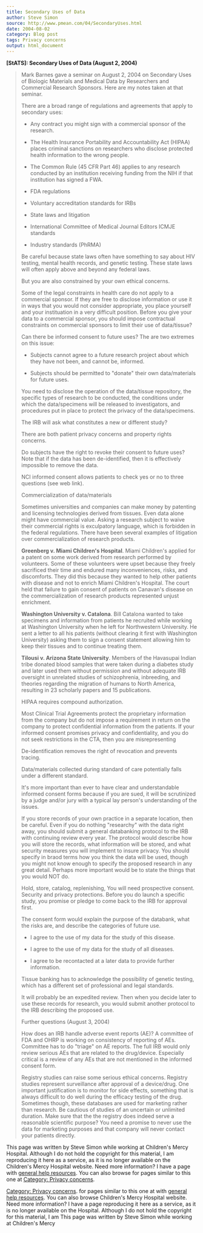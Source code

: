 ```yaml
---
title: Secondary Uses of Data
author: Steve Simon
source: http://www.pmean.com/04/SecondaryUses.html
date: 2004-08-02
category: Blog post
tags: Privacy concerns
output: html_document
---
```

****[StATS]:** Secondary Uses of Data (August 2,
2004)**

> Mark Barnes gave a seminar on August 2, 2004 on Secondary Uses of
> Biologic Materials and Medical Data by Researchers and Commercial
> Research Sponsors. Here are my notes taken at that seminar.
>
> There are a broad range of regulations and agreements that apply to
> secondary uses:
>
> -   Any contract you might sign with a commercial sponsor of the
>     research.
>
> -   The Health Insurance Portability and Accountability Act (HIPAA)
>     places criminal sanctions on researchers who disclose protected
>     health information to the wrong people.
>
> -   The Common Rule (45 CFR Part 46) applies to any research conducted
>     by an institution receiving funding from the NIH if that
>     institution has signed a FWA.
>
> -   FDA regulations
>
> -   Voluntary accreditation standards for IRBs
>
> -   State laws and litigation
>
> -   International Committee of Medical Journal Editors ICMJE standards
>
> -   Industry standards (PhRMA)
>
> Be careful because state laws often have something to say about HIV
> testing, mental health records, and genetic testing. These state laws
> will often apply above and beyond any federal laws.
>
> But you are also constrained by your own ethical concerns.
>
> Some of the legal constraints in health care do not apply to a
> commercial sponsor. If they are free to disclose information or use it
> in ways that you would not consider appropriate, you place yourself
> and your instituation in a very difficult position. Before you give
> your data to a commercial sponsor, you should impose contractual
> constraints on commercial sponsors to limit their use of data/tissue?
>
> Can there be informed consent to future uses? The are two extremes on
> this issue:
>
> -   Subjects cannot agree to a future research project about which
>     they have not been, and cannot be, informed.
>
> -   Subjects should be permitted to \"donate\" their own
>     data/materials for future uses.
>
> You need to disclose the operation of the data/tissue repository, the
> specific types of research to be conducted, the conditions under which
> the data/specimens will be released to investigators, and procedures
> put in place to protect the privacy of the data/specimens.
>
> The IRB will ask what constitutes a new or different study?
>
> There are both patient privacy concerns and property rights concerns.
>
> Do subjects have the right to revoke their consent to future uses?
> Note that if the data has been de-identified, then it is effectively
> impossible to remove the data.
>
> NCI informed consent allows patients to check yes or no to three
> questions (see web link).
>
> Commercialization of data/materials
>
> Sometimes universities and companies can make money by patenting and
> licensing technologies derived from tissues. Even data alone might
> have commercial value. Asking a research subject to waive their
> commercial rights is exculpatory language, which is forbidden in the
> federal regulations. There have been several examples of litigation
> over commercialization of research products.
>
> **Greenberg v. Miami Children\'s Hospital**. Miami Children\'s applied
> for a patent on some work derived from research performed by
> volunteers. Some of these volunteers were upset because they freely
> sacrificed their time and endured many inconveniences, risks, and
> discomforts. They did this because they wanted to help other patients
> with disease and not to enrich Miami Children\'s Hospital. The court
> held that failure to gain consent of patients on Canavan\'s disease on
> the commercialization of research products represented unjust
> enrichment.
>
> **Washington University v. Catalona**. Bill Catalona wanted to take
> specimens and information from patients he recruited while working at
> Washington University when he left for Northwestern University. He
> sent a letter to all his patients (without clearing it first with
> Washington University) asking them to sign a consent statement
> allowing him to keep their tissues and to continue treating them.
>
> **Tilousi v. Arizona State University**. Members of the Havasupai
> Indian tribe donated blood samples that were taken during a diabetes
> study and later used them without permission and without adequate IRB
> oversight in unrelated studies of schizophrenia, inbreeding, and
> theories regarding the migration of humans to North America, resulting
> in 23 scholarly papers and 15 publications.
>
> HIPAA requires compound authorization.
>
> Most Clinical Trial Agreements protect the proprietary information
> from the company but do not impose a requirement in return on the
> company to protect confidential information from the patients. If your
> informed consent promises privacy and confidentiality, and you do not
> seek restrictions in the CTA, then you are misrepresenting
>
> De-identification removes the right of revocation and prevents
> tracing.
>
> Data/materials collected during standard of care potentially falls
> under a different standard.
>
> It\'s more important than ever to have clear and understandable
> informed consent forms because if you are sued, it will be scrutinized
> by a judge and/or jury with a typical lay person\'s understanding of
> the issues.
>
> If you store records of your own practice in a separate location, then
> be careful. Even if you do nothing \"researchy\" with the data right
> away, you should submit a general databanking protocol to the IRB with
> continuing review every year. The protocol would describe how you will
> store the records, what information will be stored, and what security
> measures you will implement to insure privacy. You should specify in
> braod terms how you think the data will be used, though you might not
> know enough to specify the proposed research in any great detail.
> Perhaps more important would be to state the things that you would NOT
> do.
>
> Hold, store, catalog, replenishing, You will need prospective consent.
> Security and privacy protections. Before you do launch a specific
> study, you promise or pledge to come back to the IRB for approval
> first.
>
> The consent form would explain the purpose of the databank, what the
> risks are, and describe the categories of future use.
>
> -   I agree to the use of my data for the study of this disease.
>
> -   I agree to the use of my data for the study of all diseases.
>
> -   I agree to be recontacted at a later data to provide further
>     information.
>
> Tissue banking has to acknowledge the possibility of genetic testing,
> which has a different set of professional and legal standards.
>
> It will probably be an expedited review. Then when you decide later to
> use these records for research, you would submit another protocol to
> the IRB describing the proposed use.
>
> Further questions (August 3, 2004)
>
> How does an IRB handle adverse event reports (AE)? A committee of FDA
> and OHRP is working on consistency of reporting of AEs. Committee has
> to do \"triage\" on AE reports. The full IRB would only review serious
> AEs that are related to the drug/device. Especially critical is a
> review of any AEs that are not mentioned in the informed consent form.
>
> Registry studies can raise some serious ethical concerns. Registry
> studies represent surveillance after approval of a device/drug. One
> important justification is to monitor for side effects, something that
> is always difficult to do well during the efficacy testing of the
> drug. Sometimes though, these databases are used for marketing rather
> than research. Be cautious of studies of an uncertain or unlimited
> duration. Make sure that the the registry does indeed serve a
> reasonable scientific purpose? You need a promise to never use the
> data for marketing purposes and that company will never contact your
> patients directly.

This page was written by Steve Simon while working at Children\'s Mercy
Hospital. Although I do not hold the copyright for this material, I am
reproducing it here as a service, as it is no longer available on the
Children\'s Mercy Hospital website. Need more information? I have a page
with [general help resources](../GeneralHelp.html). You can also browse
for pages similar to this one at [](../category/DiagnosticTesting.html)
[Category: Privacy concerns](../category/PrivacyInResearch.html).
<!---More--->
[Category: Privacy concerns](../category/PrivacyInResearch.html).
for pages similar to this one at [](../category/DiagnosticTesting.html)
with [general help resources](../GeneralHelp.html). You can also browse
Children\'s Mercy Hospital website. Need more information? I have a page
reproducing it here as a service, as it is no longer available on the
Hospital. Although I do not hold the copyright for this material, I am
This page was written by Steve Simon while working at Children\'s Mercy

<!---Do not use
****[StATS]:** Secondary Uses of Data (August 2,
This page was written by Steve Simon while working at Children\'s Mercy
Hospital. Although I do not hold the copyright for this material, I am
reproducing it here as a service, as it is no longer available on the
Children\'s Mercy Hospital website. Need more information? I have a page
with [general help resources](../GeneralHelp.html). You can also browse
for pages similar to this one at [](../category/DiagnosticTesting.html)
[Category: Privacy concerns](../category/PrivacyInResearch.html).
--->

